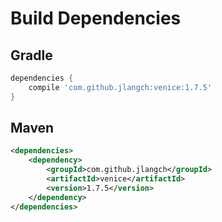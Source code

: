 # Build Dependencies


## Gradle

```groovy
dependencies {
    compile 'com.github.jlangch:venice:1.7.5'
}
```

## Maven

```xml
<dependencies>
    <dependency>
        <groupId>com.github.jlangch</groupId>
        <artifactId>venice</artifactId>
        <version>1.7.5</version>
    </dependency>
</dependencies>
```
